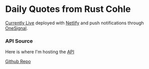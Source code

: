 # Daily Quotes from Rust Cohle
[Currently Live](https://rust-cohle-daily-quote.netlify.app/) deployed with [Netlify](https://netlify.com) and push notifications through [OneSignal](https://onesignal.com).

### API Source
Here is where I'm hosting the [API](https://rust-cohle-quotes.onrender.com/new-quote)

[Github Repo](https://github.com/ryanjames1729/rust-cohle-quotes)




